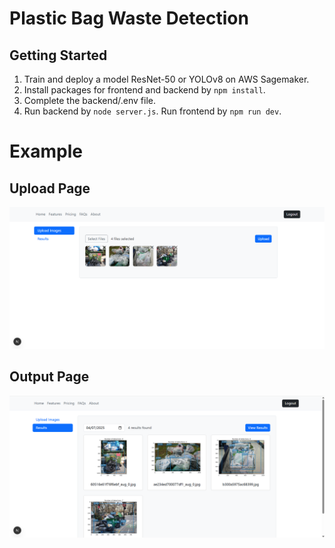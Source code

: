 # Plastic Bag Waste Detection

## Getting Started
1. Train and deploy a model ResNet-50 or YOLOv8 on AWS Sagemaker.
2. Install packages for frontend and backend by `npm install`.
3. Complete the backend/.env file.
4. Run backend by `node server.js`. Run frontend by `npm run dev`.

# Example

## Upload Page
![upload](results/web_upload.png)

## Output Page
![upload](results/web_output.png)
